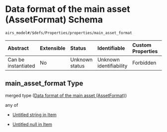 # Data format of the main asset (AssetFormat) Schema

```txt
airs_model#/$defs/Properties/properties/main_asset_format
```



| Abstract            | Extensible | Status         | Identifiable            | Custom Properties | Additional Properties | Access Restrictions | Defined In                                                      |
| :------------------ | :--------- | :------------- | :---------------------- | :---------------- | :-------------------- | :------------------ | :-------------------------------------------------------------- |
| Can be instantiated | No         | Unknown status | Unknown identifiability | Forbidden         | Allowed               | none                | [model.schema.json\*](model.schema.json "open original schema") |

## main\_asset\_format Type

merged type ([Data format of the main asset (AssetFormat)](model-defs-properties-properties-data-format-of-the-main-asset-assetformat.md))

any of

* [Untitled string in Item](model-defs-properties-properties-data-format-of-the-main-asset-assetformat-anyof-0.md "check type definition")

* [Untitled null in Item](model-defs-properties-properties-data-format-of-the-main-asset-assetformat-anyof-1.md "check type definition")
